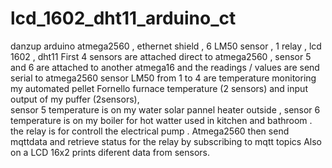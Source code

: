 # lcd_1602_dht11_arduino_ct
danzup arduino atmega2560 , ethernet shield ,  6 LM50 sensor , 1 relay , lcd 1602 , dht11
First 4 sensors are attached direct to atmega2560 , sensor 5 and 6 are attached to another
atmega16 and the readings / values are send serial to atmega2560
sensor LM50 from 1 to 4 are temperature monitoring my automated pellet Fornello furnace temperature (2 sensors) 
and input output of my puffer (2sensors),  
sensor 5 temperature is on my water solar pannel heater outside , 
sensor 6 temperature is on my boiler for hot watter used in kitchen and bathroom . 
the relay is for controll the electrical pump .
Atmega2560 then send mqttdata and retrieve status for the relay by subscribing to mqtt topics
Also on a LCD 16x2 prints diferent data from sensors.
